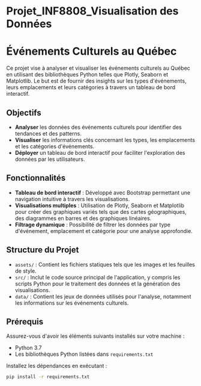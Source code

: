 # Projet_INF8808_Visualisation des Données 
# Événements Culturels au Québec

Ce projet vise à analyser et visualiser les événements culturels au Québec en utilisant des bibliothèques Python telles que Plotly, Seaborn et Matplotlib. Le but est de fournir des insights sur les types d'événements, leurs emplacements et leurs catégories à travers un tableau de bord interactif.

## Objectifs

- **Analyser** les données des événements culturels pour identifier des tendances et des patterns.
- **Visualiser** les informations clés concernant les types, les emplacements et les catégories d'événements.
- **Déployer** un tableau de bord interactif pour faciliter l'exploration des données par les utilisateurs.

## Fonctionnalités

- **Tableau de bord interactif** : Développé avec Bootstrap  permettant une navigation intuitive à travers les visualisations.
- **Visualisations multiples** : Utilisation de Plotly, Seaborn et Matplotlib pour créer des graphiques variés tels que des cartes géographiques, des diagrammes en barres et des graphiques linéaires.
- **Filtrage dynamique** : Possibilité de filtrer les données par type d'événement, emplacement et catégorie pour une analyse approfondie.

## Structure du Projet

- `assets/` : Contient les fichiers statiques tels que les images et les feuilles de style.
- `src/` : Inclut le code source principal de l'application, y compris les scripts Python pour le traitement des données et la génération des visualisations.
- `data/` : Contient les jeux de données utilisés pour l'analyse, notamment les informations sur les événements culturels.


## Prérequis

Assurez-vous d'avoir les éléments suivants installés sur votre machine :

- Python 3.7
- Les bibliothèques Python listées dans `requirements.txt`

Installez les dépendances en exécutant :

```bash
pip install -r requirements.txt


